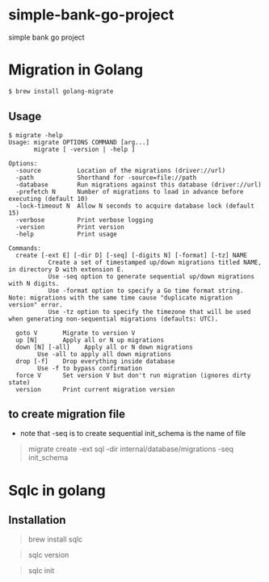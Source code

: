 # simple-bank-go-project
simple bank go project


# Migration in Golang
```zsh
$ brew install golang-migrate
```

## Usage
```
$ migrate -help
Usage: migrate OPTIONS COMMAND [arg...]
       migrate [ -version | -help ]

Options:
  -source          Location of the migrations (driver://url)
  -path            Shorthand for -source=file://path
  -database        Run migrations against this database (driver://url)
  -prefetch N      Number of migrations to load in advance before executing (default 10)
  -lock-timeout N  Allow N seconds to acquire database lock (default 15)
  -verbose         Print verbose logging
  -version         Print version
  -help            Print usage

Commands:
  create [-ext E] [-dir D] [-seq] [-digits N] [-format] [-tz] NAME
           Create a set of timestamped up/down migrations titled NAME, in directory D with extension E.
           Use -seq option to generate sequential up/down migrations with N digits.
           Use -format option to specify a Go time format string. Note: migrations with the same time cause "duplicate migration version" error.
           Use -tz option to specify the timezone that will be used when generating non-sequential migrations (defaults: UTC).

  goto V       Migrate to version V
  up [N]       Apply all or N up migrations
  down [N] [-all]    Apply all or N down migrations
        Use -all to apply all down migrations
  drop [-f]    Drop everything inside database
        Use -f to bypass confirmation
  force V      Set version V but don't run migration (ignores dirty state)
  version      Print current migration version
```

## to create migration file
- note that -seq is to create sequential init_schema is the name of file
> migrate create -ext sql -dir internal/database/migrations -seq init_schema

# Sqlc in golang

## Installation

> brew install sqlc

> sqlc version

> sqlc init
